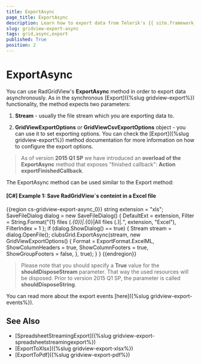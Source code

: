 ```yaml
---
title: ExportAsync
page_title: ExportAsync
description: Learn how to export data from Telerik's {{ site.framework_name }} DataGrid asynchronously by using the ExportAsync method with two parameters.
slug: gridview-export-async
tags: grid,async,export
published: True
position: 2
---
```


# ExportAsync

You can use RadGridView's __ExportAsync__ method in order to export data asynchronously. As in the synchronous [Export]({%slug gridview-export%}) functionality, the method expects two parameters:

1. __Stream__ - usually the file stream which you are exporting data to.

2. __GridViewExportOptions__ or __GridViewCsvExportOptions__ object - you can use it to set exporting options. You can check the [Export]({%slug gridview-export%})  method documentation for more information on how to configure the export options.
     
>As of version __2015 Q1 SP__ we have introduced an __overload of the ExportAsync__ method that exposes "finished callback": __Action exportFinishedCallback__.

The ExportAsync method can be used similar to the Export method: 

#### __[C#] Example 1: Save RadGridView`s conteint in a Excel file__

{{region cs-gridview-export-async_0}}
	string extension = "xls";
	SaveFileDialog dialog = new SaveFileDialog()
	{
	    DefaultExt = extension,
	    Filter = String.Format("{1} files (*.{0})|*.{0}|All files (*.*)|*.*", extension, "Excel"),
	    FilterIndex = 1
	};
	if (dialog.ShowDialog() == true)
	{
	    Stream stream = dialog.OpenFile();
	    clubsGrid.ExportAsync(stream,
	    new GridViewExportOptions()
	    {
	        Format = ExportFormat.ExcelML,
	        ShowColumnHeaders = true,
	        ShowColumnFooters = true,
	        ShowGroupFooters = false,
	    }, true);
	}
	        }
{{endregion}}

>Please note that you should specify a __True__ value for the __shouldDisposeStream__ parameter. That way the used resources will be disposed. Prior to version 2015 Q1 SP, the parameter is called __shouldDisposeString__.
          
You can read more about the export events [here]({%slug gridview-export-events%}).

## See Also

* [SpreadsheetStreamingExport]({%slug gridview-export-spreadsheetstreamingexport%})
* [ExportToXlsx]({%slug gridview-export-xlsx%})
* [ExportToPdf]({%slug gridview-export-pdf%})